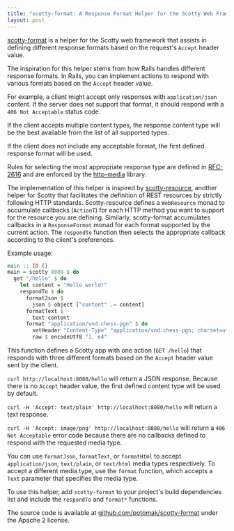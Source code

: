 ```yaml
---
title: "scotty-format: A Response Format Helper for the Scotty Web Framework"
layout: post
---
```


[scotty-format](https://github.com/potomak/scotty-format) is a helper for the Scotty web framework that assists in defining different response formats based on the request's `Accept` header value.

The inspiration for this helper stems from how Rails handles different response formats. In Rails, you can implement actions to respond with various formats based on the `Accept` header value.

For example, a client might accept only responses with `application/json` content. If the server does not support that format, it should respond with a `406 Not Acceptable` status code.

If the client accepts multiple content types, the response content type will be the best available from the list of all supported types.

If the client does not include any acceptable format, the first defined response format will be used.

Rules for selecting the most appropriate response type are defined in [RFC-2616](https://www.ietf.org/rfc/rfc2616.txt) and are enforced by the [http-media](https://github.com/zmthy/http-media) library.

The implementation of this helper is inspired by [scotty-resource](https://github.com/taphu/scotty-resource), another helper for Scotty that facilitates the definition of REST resources by strictly following HTTP standards. Scotty-resource defines a `WebResource` monad to accumulate callbacks (`ActionT`) for each HTTP method you want to support for the resource you are defining. Similarly, scotty-format accumulates callbacks in a `ResponseFormat` monad for each format supported by the current action. The `respondTo` function then selects the appropriate callback according to the client's preferences.

Example usage:

```haskell
main :: IO ()
main = scotty 8080 $ do
  get "/hello" $ do
    let content = "Hello world!"
    respondTo $ do
      formatJson $
        json $ object ["content" .= content]
      formatText $
        text content
      format "application/vnd.chess-pgn" $ do
        setHeader "Content-Type" "application/vnd.chess-pgn; charset=utf-8"
        raw $ encodeUtf8 "1. e4"
```

This function defines a Scotty app with one action (`GET /hello`) that responds with three different formats based on the `Accept` header value sent by the client.

`curl http://localhost:8080/hello` will return a JSON response. Because there is no `Accept` header value, the first defined content type will be used by default.

`curl -H 'Accept: text/plain' http://localhost:8080/hello` will return a text response.

`curl -H 'Accept: image/png' http://localhost:8080/hello` will return a `406 Not Acceptable` error code because there are no callbacks defined to respond with the requested media type.

You can use `formatJson`, `formatText`, or `formatHtml` to accept `application/json`, `text/plain`, or `text/html` media types respectively. To accept a different media type, use the `format` function, which accepts a `Text` parameter that specifies the media type.

To use this helper, add `scotty-format` to your project's build dependencies list and include the `respondTo` and `format*` functions.

The source code is available at [github.com/potomak/scotty-format](https://github.com/potomak/scotty-format) under the Apache 2 license.
